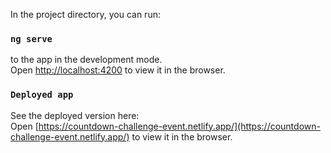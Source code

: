 In the project directory, you can run:

### `ng serve`
to the app in the development mode.<br />
Open [http://localhost:4200](http://localhost:4200) to view it in the browser.

### `Deployed app`
See the deployed version here:<br />
Open [https://countdown-challenge-event.netlify.app/](https://countdown-challenge-event.netlify.app/) to view it in the browser.

